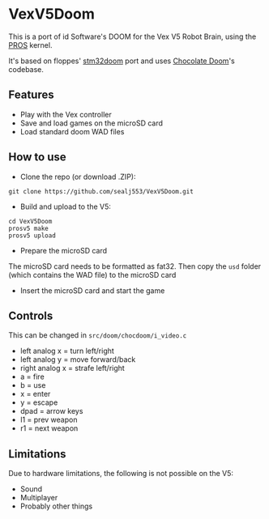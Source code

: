# VexV5Doom

This is a port of id Software's DOOM for the Vex V5 Robot Brain, using the [PROS](https://github.com/purduesigbots/pros) kernel.

It's based on floppes' [stm32doom](https://github.com/floppes/stm32doom) port and uses [Chocolate Doom](https://github.com/chocolate-doom/chocolate-doom)'s codebase.

## Features
* Play with the Vex controller
* Save and load games on the microSD card
* Load standard doom WAD files

## How to use
* Clone the repo (or download .ZIP):
````
git clone https://github.com/sealj553/VexV5Doom.git
````
* Build and upload to the V5:
````
cd VexV5Doom
prosv5 make
prosv5 upload
````
* Prepare the microSD card

The microSD card needs to be formatted as fat32.
Then copy the `usd` folder (which contains the WAD file) to the microSD card
* Insert the microSD card and start the game

## Controls
This can be changed in `src/doom/chocdoom/i_video.c`

* left analog x = turn left/right
* left analog y = move forward/back
* right analog x = strafe left/right
* a = fire
* b = use
* x = enter
* y = escape
* dpad = arrow keys
* l1 = prev weapon
* r1 = next weapon

## Limitations
Due to hardware limitations, the following is not possible on the V5:
* Sound
* Multiplayer
* Probably other things
